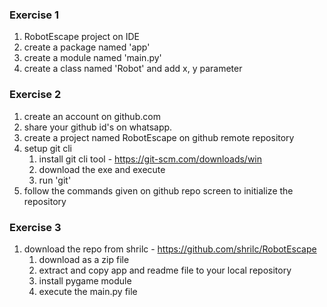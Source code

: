 ### Exercise 1
1. RobotEscape project on IDE
2. create a package named 'app'
3. create a module named 'main.py'
4. create a class named 'Robot' and add x, y parameter

### Exercise 2
1. create an account on github.com
2. share your github id's on whatsapp.
3. create a project named RobotEscape on github remote repository
4. setup git cli
   1. install git cli tool - https://git-scm.com/downloads/win
   2. download the exe and execute
   3. run 'git'
5. follow the commands given on github repo screen to initialize the repository

### Exercise 3
1. download the repo from shrilc - https://github.com/shrilc/RobotEscape
   1. download as a zip file
   2. extract and copy app and readme file to your local repository
   3. install pygame module
   4. execute the main.py file
   
